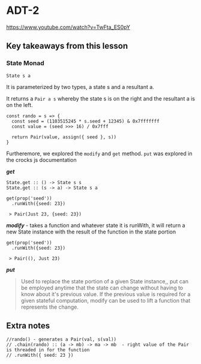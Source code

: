 # ADT-2

https://www.youtube.com/watch?v=TwFta_ES0pY

## Key takeaways from this lesson 

### State Monad

```
State s a 
```

It is parameterized by two types, a state s and a resultant a.

It returns a `Pair a s` whereby the state s is on the right and the resultant a is on the left.

```
const rando = s => {
  const seed = (1103515245 * s.seed + 12345) & 0x7fffffff
  const value = (seed >>> 16) / 0x7fff

  return Pair(value, assign({ seed }, s))
}
```

Furtheremore, we explored the `modify` and `get` method. `put` was explored in the crocks js documentation

***get***

```
State.get :: () -> State s s 
State.get :: (s -> a) -> State s a 
```

```
get(prop('seed'))
  .runWith({seed: 23})

 > Pair(Just 23, {seed: 23})
```

***modify*** - takes a function and whatever state it is runWith, it will return a new State instance with the result of the function in the state portion

```
get(prop('seed'))
  .runWith({seed: 23})

 > Pair((), Just 23)
```

***put***
> Used to replace the state portion of a given State instance,, put can be employed anytime that the state can change without having to know about it's previous value. If the previous value is required for a given stateful computation, modify can be used to lift a function that represents the change.

## Extra notes

```
//rando() - generates a Pair(val, s(val))
// .chain(rando) :: (a -> mb) -> ma -> mb  - right value of the Pair is threaded in for the function
// .runWith({ seed: 23 })
```
